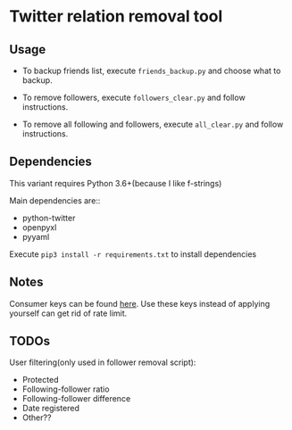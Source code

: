 # Twitter relation removal tool

## Usage

- To backup friends list, execute `friends_backup.py` and choose what to backup.

- To remove followers, execute `followers_clear.py` and follow instructions.

- To remove all following and followers, execute `all_clear.py` and follow instructions.

## Dependencies

This variant requires Python 3.6+(because I like f-strings)

Main dependencies are::

- python-twitter
- openpyxl
- pyyaml

Execute `pip3 install -r requirements.txt` to install dependencies

## Notes

Consumer keys can be found [here](https://gist.github.com/mariotaku/5465786). Use these keys instead of applying yourself can get rid of rate limit.

## TODOs

User filtering(only used in follower removal script):

- Protected
- Following-follower ratio
- Following-follower difference
- Date registered
- Other??
